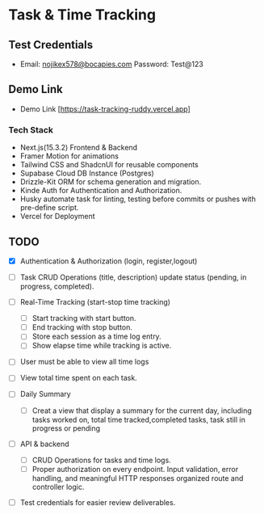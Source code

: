# Task & Time Tracking

## Test Credentials

- Email: nojikex578@bocapies.com Password: Test@123

## Demo Link

- Demo Link [https://task-tracking-ruddy.vercel.app]

### Tech Stack

- Next.js(15.3.2) Frontend & Backend
- Framer Motion for animations
- Tailwind CSS and ShadcnUI for reusable components
- Supabase Cloud DB Instance (Postgres)
- Drizzle-Kit ORM for schema generation and migration.
- Kinde Auth for Authentication and Authorization.
- Husky automate task for linting, testing before commits or pushes with pre-define script.
- Vercel for Deployment

## TODO

- [x] Authentication & Authorization (login, register,logout)

- [ ] Task CRUD Operations (title, description) update status (pending, in progress, completed).

- [ ] Real-Time Tracking (start-stop time tracking)

  - [ ] Start tracking with start button.
  - [ ] End tracking with stop button.
  - [ ] Store each session as a time log entry.
  - [ ] Show elapse time while tracking is active.

- [ ] User must be able to view all time logs
- [ ] View total time spent on each task.

- [ ] Daily Summary

  - [ ] Creat a view that display a summary for the current day, including tasks worked on, total time tracked,completed tasks, task still in progress or pending

- [ ] API & backend

  - [ ] CRUD Operations for tasks and time logs.
  - [ ] Proper authorization on every endpoint. Input validation, error handling, and meaningful HTTP responses organized route and controller logic.

- [ ] Test credentials for easier review deliverables.
